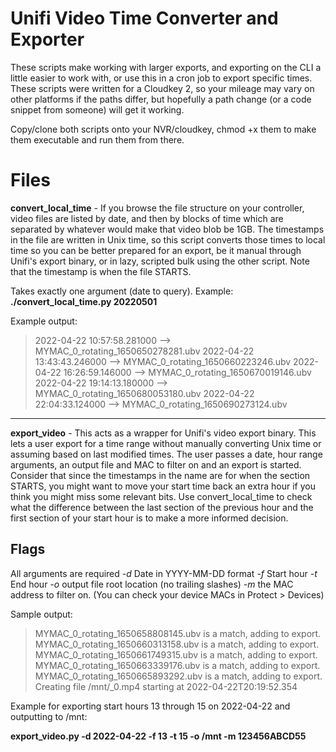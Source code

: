 # Unifi Video Time Converter and Exporter

These scripts make working with larger exports, and exporting on the CLI a little easier to work with, or use this in a cron job to export specific times. These scripts were written for a Cloudkey 2, so your mileage may vary on other platforms if the paths differ, but hopefully a path change (or a code snippet from someone) will get it working.

Copy/clone both scripts onto your NVR/cloudkey, chmod +x them to make them executable and run them from there.


# Files

**convert_local_time** - If you browse the file structure on your controller, video files are listed by date, and then by blocks of time which are separated by whatever would make that video blob be 1GB. The timestamps in the file are written in Unix time, so this script converts those times to local time so you can be better prepared for an export, be it manual through Unifi's export binary, or in lazy, scripted bulk using the other script. Note that the timestamp is when the file STARTS. 

Takes exactly one argument (date to query). Example: **./convert_local_time.py 20220501**

Example output:

    

> 2022-04-22 10:57:58.281000 --> MYMAC_0_rotating_1650650278281.ubv
2022-04-22 13:43:43.246000 --> MYMAC_0_rotating_1650660223246.ubv
2022-04-22 16:26:59.146000 --> MYMAC_0_rotating_1650670019146.ubv
2022-04-22 19:14:13.180000 --> MYMAC_0_rotating_1650680053180.ubv
2022-04-22 22:04:33.124000 --> MYMAC_0_rotating_1650690273124.ubv
---

**export_video** - This acts as a wrapper for Unifi's video export binary. This lets a user export for a time range without manually converting Unix time or assuming based on last modified times.  The user passes a date, hour range arguments, an output file and MAC to filter on and an export is started. Consider that since the timestamps in the name are for when the section STARTS, you might want to move your start time back an extra hour if you think you might miss some relevant bits. Use convert_local_time to check what the difference between the last section of the previous hour and the first section of your start hour is to make a more informed decision.

## Flags 
All arguments are required
*-d* Date in YYYY-MM-DD format
*-f* Start hour
*-t* End hour
*-o* output file root location (no trailing slashes)
*-m* the MAC address to filter on. (You can check your device MACs in Protect > Devices)

Sample output:
>MYMAC_0_rotating_1650658808145.ubv is a match, adding to export.
MYMAC_0_rotating_1650660313158.ubv is a match, adding to export.
MYMAC_0_rotating_1650661749315.ubv is a match, adding to export.
MYMAC_0_rotating_1650663339176.ubv is a match, adding to export.
MYMAC_0_rotating_1650665893292.ubv is a match, adding to export.
Creating file /mnt/_0.mp4 starting at 2022-04-22T20:19:52.354

Example for exporting start hours 13 through 15 on 2022-04-22 and outputting to /mnt:

**export_video.py -d 2022-04-22 -f 13 -t 15 -o /mnt -m 123456ABCD55**
